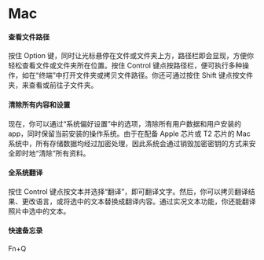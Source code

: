 # Mac

#### 查看文件路径

按住 Option 键，同时让光标悬停在文件或文件夹上方，路径栏即会显现，方便你轻松查看文件或文件夹所在位置。按住 Control 键点按路径栏，便可执行多种操作，如在“终端”中打开文件夹或拷贝文件路径。你还可通过按住 Shift 键点按文件夹，来查看或前往子文件夹。

#### 清除所有内容和设置

现在，你可以通过“系统偏好设置”中的选项，清除所有用户数据和用户安装的 app，同时保留当前安装的操作系统。由于在配备 Apple 芯片或 T2 芯片的 Mac 系统中，所有存储数据均经过加密处理，因此系统会通过销毁加密密钥的方式来安全即时地“清除”所有资料。

#### 全系统翻译

按住 Control 键点按文本并选择“翻译”，即可翻译文字。然后，你可以拷贝翻译结果、更改语言，或将选中的文本替换成翻译内容。通过实况文本功能，你还能翻译照片中选中的文本。

#### 快速备忘录

Fn+Q

